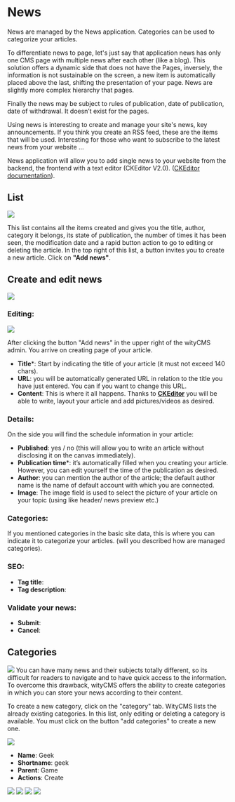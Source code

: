 # News

News are managed by the News application. Categories can be used to categorize your articles.

To differentiate news to page, let's just say that application news has only one CMS page with multiple news after each other (like a blog). This solution offers a dynamic side that does not have the Pages, inversely, the information is not sustainable on the screen, a new item is automatically placed above the last, shifting the presentation of your page. News are slightly more complex hierarchy that pages.

Finally the news may be subject to rules of publication, date of publication, date of withdrawal. It doesn’t exist for the pages.

Using news is interesting to create and manage your site's news, key announcements. If you think you create an RSS feed, these are the items that will be used. Interesting for those who want to subscribe to the latest news from your website ...

News application will allow you to add single news to your website from the backend, the frontend with a text editor (CKEditor V2.0). ([CKEditor documentation](http://docs.ckeditor.com/)).

## List
![](news-01.png)

This list contains all the items created and gives you the title, author, category it belongs, its state of publication, the number of times it has been seen, the modification date and a rapid button action to go to editing or deleting the article. In the top right of this list, a button invites you to create a new article. Click on **"Add news"**.

## Create and edit news

![](news-02.png)

### Editing:

![](news-03.png)

After clicking the button "Add news" in the upper right of the wityCMS admin. You arrive on creating page of your article.

* **Title***: Start by indicating the title of your article (it must not exceed 140 chars).
* **URL**: you will be automatically generated URL in relation to the title you have just entered. You can if you want to change this URL.
* **Content**: This is where it all happens. Thanks to **[CKEditor](http://docs.ckeditor.com/)** you will be able to write, layout your article and add pictures/videos as desired.

### Details:

On the side you will find the schedule information in your article:

* **Published**: yes / no (this will allow you to write an article without disclosing it on the canvas immediately).
* **Publication time***: it’s automatically filled when you creating your article. However, you can edit yourself the time of the publication as desired.
* **Author**: you can mention the author of the article; the default author name is the name of default account with which you are connected.
* **Image**: The image field is used to select the picture of your article on your topic (using like header/ news preview etc.)

### Categories:

If you mentioned categories in the basic site data, this is where you can indicate it to categorize your articles. (will you described how are managed categories).

### SEO:

* **Tag title**:
* **Tag description**:

### Validate your news:

* **Submit**:
* **Cancel**:

## Categories

![](news-04.png)
You can have many news and their subjects totally different, so its difficult for readers to navigate and to have quick access to the information.
To overcome this drawback, wityCMS offers the ability to create categories in which you can store your news according to their content.

To create a new category, click on the "category" tab. WityCMS lists the already existing categories. In this list, only editing or deleting a category is available. You must click on the button "add categories" to create a new one.

![](news-05.png)

* **Name**: Geek
* **Shortname**: geek
* **Parent**: Game
* **Actions**: Create

![](news-06.png)
![](news-07.png)
![](news-08.png)
![](news-09.png)